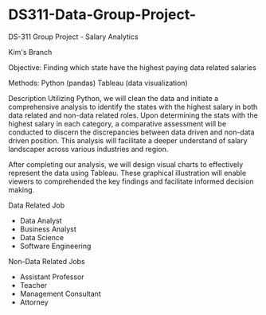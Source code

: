# DS311-Data-Group-Project-
DS-311 Group Project - Salary Analytics 

Kim's Branch 

Objective: Finding which state have the highest paying data related salaries 

Methods: Python (pandas) Tableau (data visualization)

Description 
Utilizing Python, we will clean the data and initiate a comprehensive analysis 
to identify the states with the highest salary in both data related and non-data
related roles. Upon determining the stats with the highest salary in each 
category, a comparative assessment will be conducted to discern the discrepancies 
between data driven and non-data driven position. This analysis will facilitate 
a deeper understand of salary landscaper across various industries and region. 

After completing our analysis, we will design visual charts to effectively 
represent the data using Tableau. These graphical illustration will enable 
viewers to comprehended the key findings and facilitate informed decision making.

Data Related Job 
* Data Analyst 
* Business Analyst 
* Data Science 
* Software Engineering 

Non-Data Related Jobs
* Assistant Professor 
* Teacher 
* Management Consultant 
* Attorney 